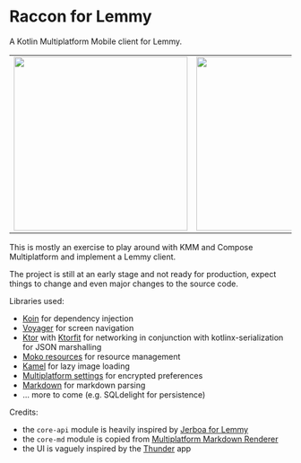 # Raccon for Lemmy

A Kotlin Multiplatform Mobile client for Lemmy.

<div align="center">
<table>
  <tr>
    <td>
      <img src="https://github.com/diegoberaldin/RacconForLemmy/assets/2738294/da834566-6741-4218-99da-ba56b59b7f50" width="310" />
    </td>
    <td>
      <img src="https://github.com/diegoberaldin/RacconForLemmy/assets/2738294/348b6773-b434-4d11-8c41-868e9aafeb5c" width="310" />
    </td>
  </tr>
</table>
</div>

This is mostly an exercise to play around with KMM and Compose Multiplatform and implement a Lemmy
client.

The project is still at an early stage and not ready for production, expect things to change and
even major changes to the source code.

Libraries used:

- [Koin](https://github.com/InsertKoinIO/koin) for dependency injection
- [Voyager](https://github.com/adrielcafe/voyager) for screen navigation
- [Ktor](https://github.com/ktorio/ktor) with [Ktorfit](https://github.com/Foso/Ktorfit) for
  networking in conjunction with kotlinx-serialization for JSON marshalling
- [Moko resources](https://github.com/icerockdev/moko-resources) for resource management
- [Kamel](https://github.com/Kamel-Media/Kamel) for lazy image loading
- [Multiplatform settings](https://github.com/russhwolf/multiplatform-settings) for encrypted
  preferences
- [Markdown](https://github.com/JetBrains/markdown) for markdown parsing
- ... more to come (e.g. SQLdelight for persistence)

Credits:

- the `core-api` module is heavily inspired
  by [Jerboa for Lemmy](https://github.com/dessalines/jerboa)
- the `core-md` module is copied
  from [Multiplatform Markdown Renderer](https://github.com/mikepenz/multiplatform-markdown-renderer)
- the UI is vaguely inspired by the [Thunder](https://github.com/thunder-app/thunder) app

